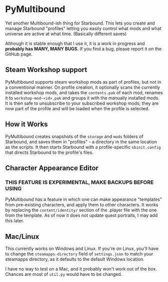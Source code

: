 # PyMultibound

Yet another Multibound-ish thing for Starbound. This lets you create and manage Starbound "profiles"
letting you easily control what mods and what universe are active at what time. (Basically different saves)

Although it is stable enough that I use it, it is a work in progress and **probably has MANY, MANY BUGS.** If you find a bug,
please report it on the GitHub page.

## Steam Workshop support

PyMultibound supports steam workshop mods as part of profiles, but not in a conventional manner. On profile creation, it
optionally scans the currently installed workshop mods, and takes the `contents.pak`
of each mod, renames it to `workshop-mod-<id>.pak` and groups it with the manually installed mods. It is then safe to
unsubscribe to your subscribed workshop mods; they are now part of the profile and will be loaded when the profile is
selected.

## How it Works

PyMultibound creates snapshots of the `storage` and `mods` folders of Starbound, and saves them in "profiles" - a
directory in the same location as the scripts. It then starts Starbound with a profile-specific `sbinit.config` that
directs Starbound to the profile's files.

## Character Appearance Editor

### THIS FEATURE IS EXPERIMENTAL, MAKE BACKUPS BEFORE USING

PyMultibound has a feature in which one can make appearance "templates" from pre-existing characters, and apply them to
other characters. It works by replacing the `content/identity/` section of the .player file with the one from the
template. As of now it does not update quest portraits, I may add this later.

## Mac/Linux
This currently works on Windows and Linux. If you're on Linux, you'll have to change the `steamapps-directory` field of 
`settings.json` to match your steamapps directory, as it defaults to
the default Windows location.

I have no way to test on a Mac, and it probably won't work out of the box.
Chances are most of `util.py` would have to be changed.
